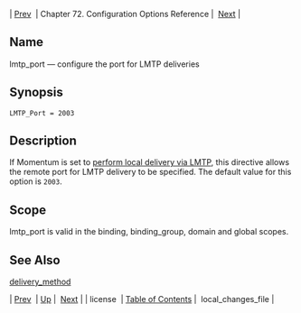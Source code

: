 | [Prev](conf.ref.license)  | Chapter 72. Configuration Options Reference |  [Next](conf.ref.local_changes_file) |

<a name="conf.ref.lmtp_port"></a>
## Name

lmtp_port — configure the port for LMTP deliveries

## Synopsis

`LMTP_Port = 2003`

<a name="idp25116032"></a>
## Description

If Momentum is set to [perform local delivery via LMTP](conf.ref.delivery_method "delivery_method"), this directive allows the remote port for LMTP delivery to be specified. The default value for this option is `2003`.

<a name="idp25119152"></a>
## Scope

lmtp_port is valid in the binding, binding_group, domain and global scopes.

<a name="idp25121024"></a>
## See Also

[delivery_method](conf.ref.delivery_method "delivery_method")

| [Prev](conf.ref.license)  | [Up](config.options.ref) |  [Next](conf.ref.local_changes_file) |
| license  | [Table of Contents](index) |  local_changes_file |

